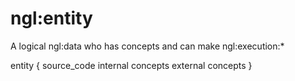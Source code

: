 # ngl:entity

A logical ngl:data who has concepts and can make ngl:execution:*

entity
{
    source_code
    internal concepts
    external concepts
}